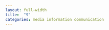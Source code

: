 ```yaml
---
layout: full-width
title:  "9"
categories: media information communication
---
```


<!-- # Later series on solutions

# Authenticity solves the contradiction between ethical choice and objective science (Jacques Monod)

"The postulate of objectivity...prohibits any confusion of value judgments with judgments arrived at through knowledge. Yet the fact remains that these two categories inevitably unite in the form of action, discourse included. In order to abide by our principle we shall therefore take the position that no discourse or action is to be considered meaningful, authentic unless — or only insofar as — it makes explicit and preserves the distinction between the two categories it combines. Thus defined, the concept of authenticity becomes the common ground where ethics and knowledge meet again; where values and truth, associated but not interchangeable, reveal their full significance to the attentive man alive to their resonance."

-->